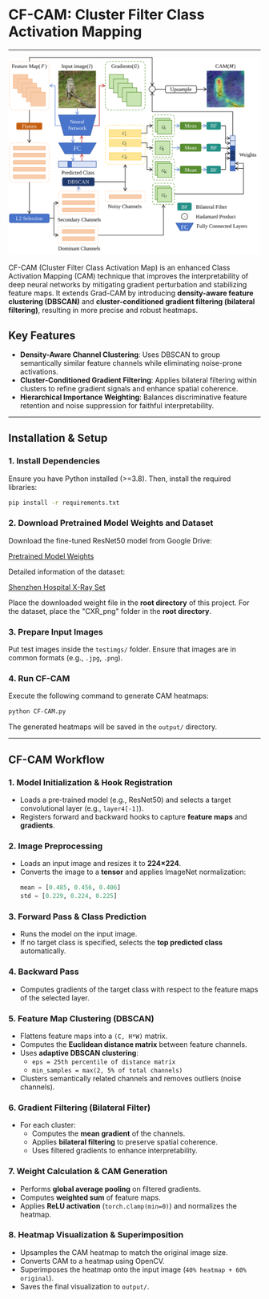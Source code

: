 # CF-CAM: Cluster Filter Class Activation Mapping
---
![Original](./teaser/comparison1.svg)

CF-CAM (Cluster Filter Class Activation Map) is an enhanced Class Activation Mapping (CAM) technique that improves the interpretability of deep neural networks by mitigating gradient perturbation and stabilizing feature maps. It extends Grad-CAM by introducing **density-aware feature clustering (DBSCAN)** and **cluster-conditioned gradient filtering (bilateral filtering)**, resulting in more precise and robust heatmaps.

## Key Features
- **Density-Aware Channel Clustering**: Uses DBSCAN to group semantically similar feature channels while eliminating noise-prone activations.
- **Cluster-Conditioned Gradient Filtering**: Applies bilateral filtering within clusters to refine gradient signals and enhance spatial coherence.
- **Hierarchical Importance Weighting**: Balances discriminative feature retention and noise suppression for faithful interpretability.

---

## Installation & Setup

### 1. Install Dependencies
Ensure you have Python installed (>=3.8). Then, install the required libraries:
```sh
pip install -r requirements.txt
```

### 2. Download Pretrained Model Weights and Dataset
Download the fine-tuned ResNet50 model from Google Drive:

[Pretrained Model Weights](https://drive.google.com/file/d/1_Vq50KGmSp0PNyY-a_nmQjF2eIXHqUht/view?usp=sharing)

Detailed information of the dataset:

[Shenzhen Hospital X-Ray Set](https://github.com/openmedlab/Awesome-Medical-Dataset/blob/main/resources/Shenzhen_chest_X-ray.md)

Place the downloaded weight file in the **root directory** of this project. For the dataset, place the "CXR_png" folder in the **root directory**.

### 3. Prepare Input Images
Put test images inside the `testimgs/` folder. Ensure that images are in common formats (e.g., `.jpg`, `.png`).

### 4. Run CF-CAM
Execute the following command to generate CAM heatmaps:
```sh
python CF-CAM.py
```

The generated heatmaps will be saved in the `output/` directory.

---

## CF-CAM Workflow

### 1. **Model Initialization & Hook Registration**
- Loads a pre-trained model (e.g., ResNet50) and selects a target convolutional layer (e.g., `layer4[-1]`).
- Registers forward and backward hooks to capture **feature maps** and **gradients**.

### 2. **Image Preprocessing**
- Loads an input image and resizes it to **224×224**.
- Converts the image to a **tensor** and applies ImageNet normalization:
  ```python
  mean = [0.485, 0.456, 0.406]
  std = [0.229, 0.224, 0.225]
  ```

### 3. **Forward Pass & Class Prediction**
- Runs the model on the input image.
- If no target class is specified, selects the **top predicted class** automatically.

### 4. **Backward Pass**
- Computes gradients of the target class with respect to the feature maps of the selected layer.

### 5. **Feature Map Clustering (DBSCAN)**
- Flattens feature maps into a `(C, H*W)` matrix.
- Computes the **Euclidean distance matrix** between feature channels.
- Uses **adaptive DBSCAN clustering**:
  - `eps = 25th percentile of distance matrix`
  - `min_samples = max(2, 5% of total channels)`
- Clusters semantically related channels and removes outliers (noise channels).

### 6. **Gradient Filtering (Bilateral Filter)**
- For each cluster:
  - Computes the **mean gradient** of the channels.
  - Applies **bilateral filtering** to preserve spatial coherence.
  - Uses filtered gradients to enhance interpretability.

### 7. **Weight Calculation & CAM Generation**
- Performs **global average pooling** on filtered gradients.
- Computes **weighted sum** of feature maps.
- Applies **ReLU activation** (`torch.clamp(min=0)`) and normalizes the heatmap.

### 8. **Heatmap Visualization & Superimposition**
- Upsamples the CAM heatmap to match the original image size.
- Converts CAM to a heatmap using OpenCV.
- Superimposes the heatmap onto the input image (`40% heatmap + 60% original`).
- Saves the final visualization to `output/`.
